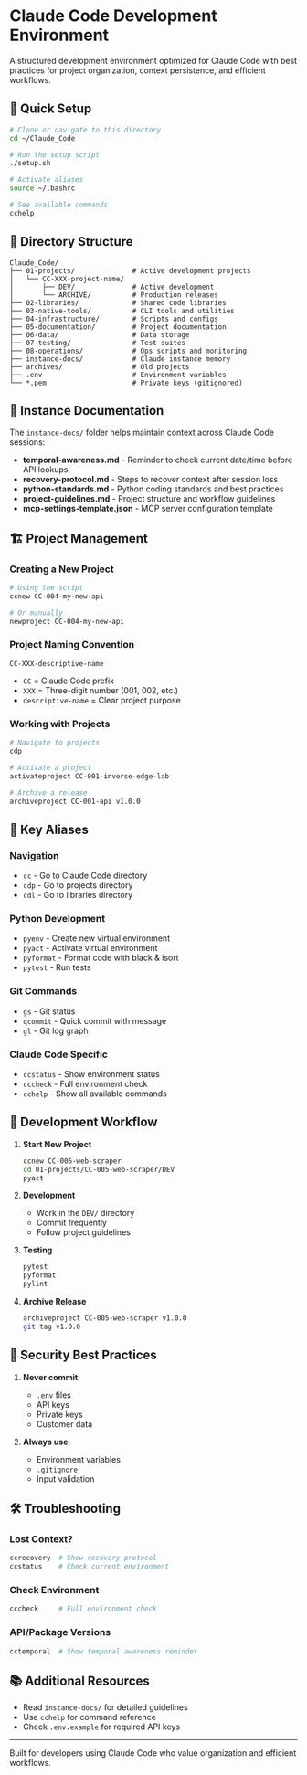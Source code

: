 # Claude Code Development Environment

A structured development environment optimized for Claude Code with best practices for project organization, context persistence, and efficient workflows.

## 🚀 Quick Setup

```bash
# Clone or navigate to this directory
cd ~/Claude_Code

# Run the setup script
./setup.sh

# Activate aliases
source ~/.bashrc

# See available commands
cchelp
```

## 📁 Directory Structure

```
Claude_Code/
├── 01-projects/              # Active development projects
│   └── CC-XXX-project-name/
│       ├── DEV/              # Active development
│       └── ARCHIVE/          # Production releases
├── 02-libraries/             # Shared code libraries
├── 03-native-tools/          # CLI tools and utilities
├── 04-infrastructure/        # Scripts and configs
├── 05-documentation/         # Project documentation
├── 06-data/                  # Data storage
├── 07-testing/               # Test suites
├── 08-operations/            # Ops scripts and monitoring
├── instance-docs/            # Claude instance memory
├── archives/                 # Old projects
├── .env                      # Environment variables
└── *.pem                     # Private keys (gitignored)
```

## 🧠 Instance Documentation

The `instance-docs/` folder helps maintain context across Claude Code sessions:

- **temporal-awareness.md** - Reminder to check current date/time before API lookups
- **recovery-protocol.md** - Steps to recover context after session loss
- **python-standards.md** - Python coding standards and best practices
- **project-guidelines.md** - Project structure and workflow guidelines
- **mcp-settings-template.json** - MCP server configuration template

## 🏗️ Project Management

### Creating a New Project

```bash
# Using the script
ccnew CC-004-my-new-api

# Or manually
newproject CC-004-my-new-api
```

### Project Naming Convention

```
CC-XXX-descriptive-name
```
- `CC` = Claude Code prefix
- `XXX` = Three-digit number (001, 002, etc.)
- `descriptive-name` = Clear project purpose

### Working with Projects

```bash
# Navigate to projects
cdp

# Activate a project
activateproject CC-001-inverse-edge-lab

# Archive a release
archiveproject CC-001-api v1.0.0
```

## 🎯 Key Aliases

### Navigation
- `cc` - Go to Claude Code directory
- `cdp` - Go to projects directory
- `cdl` - Go to libraries directory

### Python Development
- `pyenv` - Create new virtual environment
- `pyact` - Activate virtual environment
- `pyformat` - Format code with black & isort
- `pytest` - Run tests

### Git Commands
- `gs` - Git status
- `qcommit` - Quick commit with message
- `gl` - Git log graph

### Claude Code Specific
- `ccstatus` - Show environment status
- `cccheck` - Full environment check
- `cchelp` - Show all available commands

## 🔧 Development Workflow

1. **Start New Project**
   ```bash
   ccnew CC-005-web-scraper
   cd 01-projects/CC-005-web-scraper/DEV
   pyact
   ```

2. **Development**
   - Work in the `DEV/` directory
   - Commit frequently
   - Follow project guidelines

3. **Testing**
   ```bash
   pytest
   pyformat
   pylint
   ```

4. **Archive Release**
   ```bash
   archiveproject CC-005-web-scraper v1.0.0
   git tag v1.0.0
   ```

## 🔐 Security Best Practices

1. **Never commit**:
   - `.env` files
   - API keys
   - Private keys
   - Customer data

2. **Always use**:
   - Environment variables
   - `.gitignore`
   - Input validation

## 🛠️ Troubleshooting

### Lost Context?
```bash
ccrecovery  # Show recovery protocol
ccstatus    # Check current environment
```

### Check Environment
```bash
cccheck     # Full environment check
```

### API/Package Versions
```bash
cctemporal  # Show temporal awareness reminder
```

## 📚 Additional Resources

- Read `instance-docs/` for detailed guidelines
- Use `cchelp` for command reference
- Check `.env.example` for required API keys

---

Built for developers using Claude Code who value organization and efficient workflows.